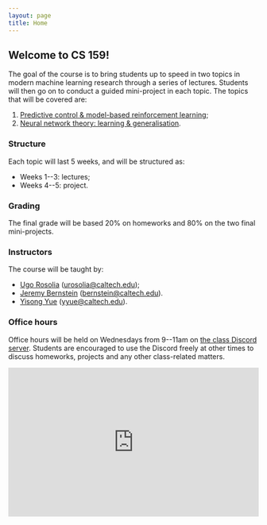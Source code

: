 ```yaml
---
layout: page
title: Home
---
```


## Welcome to CS 159!

The goal of the course is to bring students up to speed in two topics in modern machine learning research through a series of lectures. Students will then go on to conduct a guided mini-project in each topic. The topics that will be covered are:

1. [Predictive control & model-based reinforcement learning](/control);
2. [Neural network theory: learning & generalisation](/learning).

### Structure

Each topic will last 5 weeks, and will be structured as:

- Weeks 1--3: lectures;
- Weeks 4--5: project.

### Grading

The final grade will be based 20% on homeworks and 80% on the two final mini-projects.

### Instructors

The course will be taught by:
- [Ugo Rosolia](https://urosolia.github.io/) ([urosolia@caltech.edu](mailito:urosolia@caltech.edu)); 
- [Jeremy Bernstein](https://jeremybernste.in/) ([bernstein@caltech.edu](mailto:bernstein@caltech.edu)).
- [Yisong Yue](http://yisongyue.com/) ([yyue@caltech.edu](mailto:yyue@caltech.edu)).

### Office hours

Office hours will be held on Wednesdays from 9--11am on [the class Discord server](https://discord.gg/vMn5fgjYkq). Students are encouraged to use the Discord freely at other times to discuss homeworks, projects and any other class-related matters.

<center><iframe src="https://discord.com/widget?id=820692257828110386&theme=dark" style="width:100%; height:300px" allowtransparency="true" frameborder="0" sandbox="allow-popups allow-popups-to-escape-sandbox allow-same-origin allow-scripts"></iframe></center>
